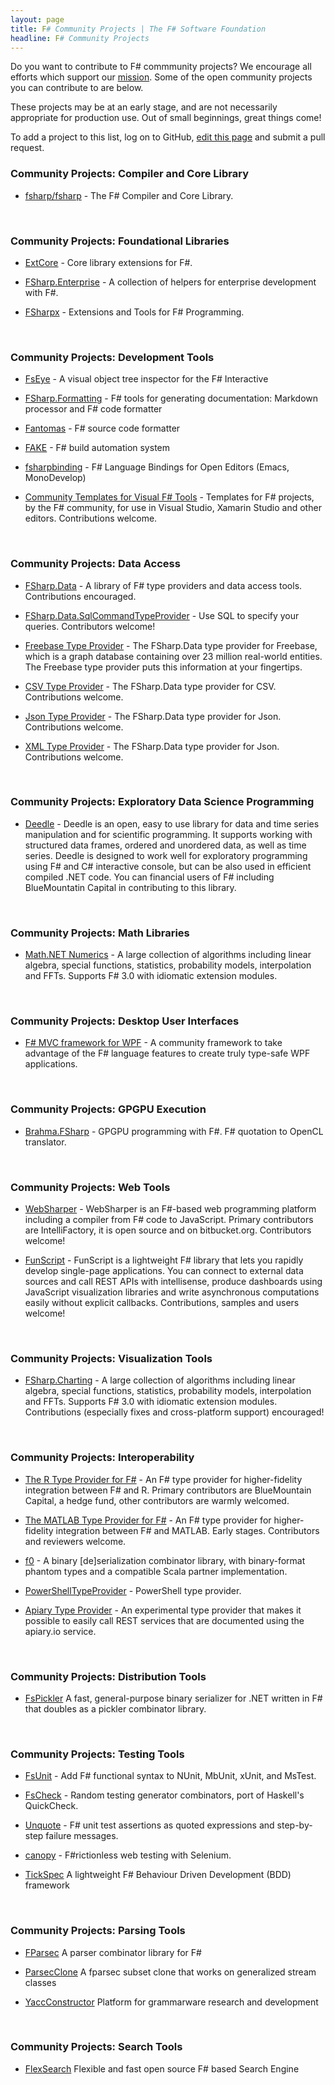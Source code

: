 ```yaml
---
layout: page
title: F# Community Projects | The F# Software Foundation
headline: F# Community Projects
---
```


Do you want to contribute to F# commmunity projects?  We encourage
all efforts which support our [mission](/foundation.html). Some of the open community projects 
you can contribute to are below. 

These projects may be at an early stage, and are not necessarily appropriate for production 
use. Out of small beginnings, great things come! 

To add a project to this list, log on to GitHub, [edit this page](https://github.com/fsharp/fsfoundation/edit/gh-pages/use/osprojects/index.md) and submit a pull request.


### Community Projects: Compiler and Core Library

*  [fsharp/fsharp](https://github.com/fsharp/fsharp) - The F# Compiler and Core Library.

<br />

### Community Projects: Foundational Libraries 

*  [ExtCore](https://github.com/jack-pappas/ExtCore) - Core library extensions for F#.

*  [FSharp.Enterprise](https://github.com/colinbull/FSharp.Enterprise) - A collection of helpers for enterprise development with F#.

*  [FSharpx](https://github.com/fsharp/fsharpx) - Extensions and Tools for F# Programming.

<br />

### Community Projects: Development Tools

*  [FsEye](https://code.google.com/p/fseye/) - A visual object tree inspector for the F# Interactive

*  [FSharp.Formatting](https://github.com/tpetricek/FSharp.Formatting) - F# tools for generating documentation: Markdown processor and F# code formatter

*  [Fantomas](https://github.com/dungpa/fantomas) - F# source code formatter

*  [FAKE](https://github.com/fsharp/FAKE) - F# build automation system

*  [fsharpbinding](https://github.com/fsharp/fsharpbinding) - F# Language Bindings for Open Editors (Emacs, MonoDevelop)

*  [Community Templates for Visual F# Tools](https://github.com/fsharp/FSharpCommunityTemplates) - Templates for F# projects, by the F# community, for use in Visual Studio, Xamarin Studio and other editors. Contributions welcome.


<br />

### Community Projects: Data Access

*  [FSharp.Data](https://github.com/fsharp/FSharp.Data) - A library of F# type providers and data access tools. Contributions encouraged.

*  [FSharp.Data.SqlCommandTypeProvider](https://github.com/dmitry-a-morozov/FSharp.Data.SqlCommandTypeProvider) - Use SQL to specify your queries. Contributors welcome!

*  [Freebase Type Provider](http://fsharp.github.io/FSharp.Data/library/Freebase.html) - The FSharp.Data type provider for Freebase, which is a graph database containing over 23 million real-world entities. The Freebase type provider puts this information at your fingertips.

*  [CSV Type Provider](http://fsharp.github.io/FSharp.Data/library/CsvProvider.html) - The FSharp.Data type provider for CSV. Contributions welcome.

*  [Json Type Provider](http://fsharp.github.io/FSharp.Data/library/JsonProvider.html) - The FSharp.Data type provider for Json. Contributions welcome.

*  [XML Type Provider](http://fsharp.github.io/FSharp.Data/library/XmlProvider.html) - The FSharp.Data type provider for Json. Contributions welcome.

<br />

### Community Projects: Exploratory Data Science Programming

*  [Deedle](http://bluemountaincapital.github.io/Deedle/) - Deedle is an open, easy to use library for data
   and time series manipulation and for scientific programming. It supports working with structured data 
   frames, ordered and unordered data, as well as time series. Deedle is designed to work well for 
   exploratory programming using F# and C# interactive console, but can be also used in 
   efficient compiled .NET code. You can financial users of F# including BlueMountatin Capital 
   in contributing to this library. 


<br />

### Community Projects: Math Libraries

*  [Math.NET Numerics](http://numerics.mathdotnet.com/) - A large collection of 
   algorithms including linear algebra, special functions, statistics, probability models, 
   interpolation and FFTs. Supports F# 3.0 with idiomatic extension modules.
  

<br />

### Community Projects: Desktop User Interfaces

* [F# MVC framework for WPF](https://github.com/dmitry-a-morozov/fsharp-wpf-mvc-series/) - A community 
  framework to take advantage of the F# language features to create truly type-safe WPF applications.

<br />

### Community Projects: GPGPU Execution

*  [Brahma.FSharp](https://github.com/gsvgit/Brahma.FSharp) - GPGPU programming with F#. F# quotation to OpenCL 
   translator. 

<br />

### Community Projects: Web Tools

* [WebSharper](https://bitbucket.org/IntelliFactory/websharper) - WebSharper is an F#-based web programming platform 
  including a compiler from F# code to JavaScript. Primary contributors are IntelliFactory, it is open 
  source and on bitbucket.org. Contributors welcome!

* [FunScript](http://funscript.info) - FunScript is a lightweight F# library that lets you rapidly develop single-page applications. You can connect to external data sources and call REST APIs with intellisense, produce dashboards using JavaScript visualization libraries and write asynchronous computations easily without explicit callbacks. Contributions, samples and users welcome!

<br />

### Community Projects: Visualization Tools

* [FSharp.Charting](http://numerics.mathdotnet.com/) - A large collection of algorithms including 
  linear algebra, special functions, statistics, probability models, interpolation and FFTs. Supports 
  F# 3.0 with idiomatic extension modules. Contributions (especially fixes and cross-platform support) 
  encouraged!


<br />

### Community Projects: Interoperability 

*  [The R Type Provider for F#](http://github.com/BlueMountainCapital/FSharpRProvider#f-r-provider/) - An F# type 
   provider for higher-fidelity integration between F# and R. Primary contributors are BlueMountain Capital, a hedge
   fund, other contributors are warmly welcomed.

*  [The MATLAB Type Provider for F#](http://bayardrock.github.io/Matlab-Type-Provider/) - An F# type provider 
   for higher-fidelity integration between F# and MATLAB. Early stages. Contributors and reviewers welcome.

*  [f0](https://bitbucket.org/pchiusano/f0) - A binary [de]serialization combinator library, with binary-format 
   phantom types and a compatible Scala partner implementation.

*  [PowerShellTypeProvider](https://github.com/sergey-tihon/PowerShellTypeProvider) - PowerShell type provider.

*  [Apiary Type Provider](http://fsharp.github.io/FSharp.Data/experimental/ApiaryProvider.html) - An experimental type provider that makes it possible to easily call REST services that are documented using the apiary.io service.

<br />

### Community Projects: Distribution Tools

*  [FsPickler](https://github.com/eiriktsarpalis/FsPickler) A fast, general-purpose binary serializer for 
   .NET written in F# that doubles as a pickler combinator library.

<br />

### Community Projects: Testing Tools

*  [FsUnit](https://github.com/fsharp/FsUnit) - Add F# functional syntax to NUnit, MbUnit, xUnit, and MsTest.

*  [FsCheck](https://github.com/fsharp/FsCheck) - Random testing generator combinators, port of Haskell's QuickCheck.

*  [Unquote](https://code.google.com/p/unquote/) - F# unit test assertions as quoted expressions and step-by-step failure messages.

*  [canopy](http://lefthandedgoat.github.io/canopy/) - F#rictionless web testing with Selenium.

*  [TickSpec](http://tickspec.codeplex.com/) A lightweight F# Behaviour Driven Development (BDD) framework


<br />

### Community Projects: Parsing Tools

*  [FParsec](http://www.quanttec.com/fparsec/) A parser combinator library for F#

*  [ParsecClone](https://github.com/devshorts/ParsecClone) A fparsec subset clone that works on generalized stream classes

*  [YaccConstructor](https://recursive-ascent.googlecode.com) Platform for grammarware research and development


<br />


### Community Projects: Search Tools

*  [FlexSearch](http://www.flexsearch.net/) Flexible and fast open source F# based Search Engine

<br />
